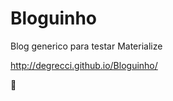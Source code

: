 # Bloguinho

Blog generico para testar Materialize

http://degrecci.github.io/Bloguinho/

:rotating_light:
